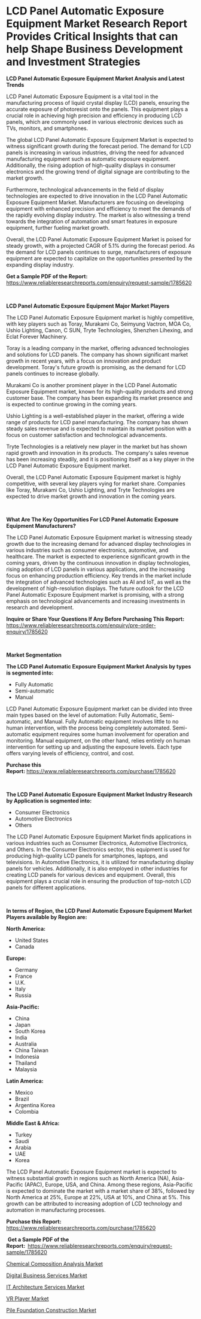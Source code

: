 <p><h1>LCD Panel Automatic Exposure Equipment Market Research Report Provides Critical Insights that can help Shape Business Development and Investment Strategies</h1></p><p><strong>LCD Panel Automatic Exposure Equipment Market Analysis and Latest Trends</strong></p>
<p><p>LCD Panel Automatic Exposure Equipment is a vital tool in the manufacturing process of liquid crystal display (LCD) panels, ensuring the accurate exposure of photoresist onto the panels. This equipment plays a crucial role in achieving high precision and efficiency in producing LCD panels, which are commonly used in various electronic devices such as TVs, monitors, and smartphones.</p><p>The global LCD Panel Automatic Exposure Equipment Market is expected to witness significant growth during the forecast period. The demand for LCD panels is increasing in various industries, driving the need for advanced manufacturing equipment such as automatic exposure equipment. Additionally, the rising adoption of high-quality displays in consumer electronics and the growing trend of digital signage are contributing to the market growth.</p><p>Furthermore, technological advancements in the field of display technologies are expected to drive innovation in the LCD Panel Automatic Exposure Equipment Market. Manufacturers are focusing on developing equipment with enhanced precision and efficiency to meet the demands of the rapidly evolving display industry. The market is also witnessing a trend towards the integration of automation and smart features in exposure equipment, further fueling market growth.</p><p>Overall, the LCD Panel Automatic Exposure Equipment Market is poised for steady growth, with a projected CAGR of 5.1% during the forecast period. As the demand for LCD panels continues to surge, manufacturers of exposure equipment are expected to capitalize on the opportunities presented by the expanding display industry.</p></p>
<p><strong>Get a Sample PDF of the Report:&nbsp;</strong> <a href="https://www.reliableresearchreports.com/enquiry/request-sample/1785620">https://www.reliableresearchreports.com/enquiry/request-sample/1785620</a></p>
<p>&nbsp;</p>
<p><strong>LCD Panel Automatic Exposure Equipment Major Market Players</strong></p>
<p><p>The LCD Panel Automatic Exposure Equipment market is highly competitive, with key players such as Toray, Murakami Co, Seimyung Vactron, MOA Co, Ushio Lighting, Canon, C SUN, Tryte Technologies, Shenzhen Lihexing, and Eclat Forever Machinery. </p><p>Toray is a leading company in the market, offering advanced technologies and solutions for LCD panels. The company has shown significant market growth in recent years, with a focus on innovation and product development. Toray's future growth is promising, as the demand for LCD panels continues to increase globally.</p><p>Murakami Co is another prominent player in the LCD Panel Automatic Exposure Equipment market, known for its high-quality products and strong customer base. The company has been expanding its market presence and is expected to continue growing in the coming years.</p><p>Ushio Lighting is a well-established player in the market, offering a wide range of products for LCD panel manufacturing. The company has shown steady sales revenue and is expected to maintain its market position with a focus on customer satisfaction and technological advancements.</p><p>Tryte Technologies is a relatively new player in the market but has shown rapid growth and innovation in its products. The company's sales revenue has been increasing steadily, and it is positioning itself as a key player in the LCD Panel Automatic Exposure Equipment market.</p><p>Overall, the LCD Panel Automatic Exposure Equipment market is highly competitive, with several key players vying for market share. Companies like Toray, Murakami Co, Ushio Lighting, and Tryte Technologies are expected to drive market growth and innovation in the coming years.</p></p>
<p>&nbsp;</p>
<p><strong>What Are The Key Opportunities For LCD Panel Automatic Exposure Equipment Manufacturers?</strong></p>
<p><p>The LCD Panel Automatic Exposure Equipment market is witnessing steady growth due to the increasing demand for advanced display technologies in various industries such as consumer electronics, automotive, and healthcare. The market is expected to experience significant growth in the coming years, driven by the continuous innovation in display technologies, rising adoption of LCD panels in various applications, and the increasing focus on enhancing production efficiency. Key trends in the market include the integration of advanced technologies such as AI and IoT, as well as the development of high-resolution displays. The future outlook for the LCD Panel Automatic Exposure Equipment market is promising, with a strong emphasis on technological advancements and increasing investments in research and development.</p></p>
<p><strong>Inquire or Share Your Questions If Any Before Purchasing This Report:</strong> <a href="https://www.reliableresearchreports.com/enquiry/pre-order-enquiry/1785620">https://www.reliableresearchreports.com/enquiry/pre-order-enquiry/1785620</a></p>
<p>&nbsp;</p>
<p><strong>Market Segmentation</strong></p>
<p><strong>The LCD Panel Automatic Exposure Equipment Market Analysis by types is segmented into:</strong></p>
<p><ul><li>Fully Automatic</li><li>Semi-automatic</li><li>Manual</li></ul></p>
<p><p>LCD Panel Automatic Exposure Equipment market can be divided into three main types based on the level of automation: Fully Automatic, Semi-automatic, and Manual. Fully Automatic equipment involves little to no human intervention, with the process being completely automated. Semi-automatic equipment requires some human involvement for operation and monitoring. Manual equipment, on the other hand, relies entirely on human intervention for setting up and adjusting the exposure levels. Each type offers varying levels of efficiency, control, and cost.</p></p>
<p><strong>Purchase this Report:&nbsp;</strong><a href="https://www.reliableresearchreports.com/purchase/1785620">https://www.reliableresearchreports.com/purchase/1785620</a></p>
<p>&nbsp;</p>
<p><strong>The LCD Panel Automatic Exposure Equipment Market Industry Research by Application is segmented into:</strong></p>
<p><ul><li>Consumer Electronics</li><li>Automotive Electronics</li><li>Others</li></ul></p>
<p><p>The LCD Panel Automatic Exposure Equipment Market finds applications in various industries such as Consumer Electronics, Automotive Electronics, and Others. In the Consumer Electronics sector, this equipment is used for producing high-quality LCD panels for smartphones, laptops, and televisions. In Automotive Electronics, it is utilized for manufacturing display panels for vehicles. Additionally, it is also employed in other industries for creating LCD panels for various devices and equipment. Overall, this equipment plays a crucial role in ensuring the production of top-notch LCD panels for different applications.</p></p>
<p>&nbsp;</p>
<p><strong>In terms of Region, the LCD Panel Automatic Exposure Equipment Market Players available by Region are:</strong></p>
<p>
    <p> <strong> North America: </strong>
        <ul>
            <li>United States</li>
            <li>Canada</li>
        </ul>
        </p> 
    <p> <strong> Europe: </strong>
        <ul>
            <li>Germany</li>
            <li>France</li>
            <li>U.K.</li>
            <li>Italy</li>
            <li>Russia</li>
        </ul>
        </p> 
    <p> <strong> Asia-Pacific: </strong>
        <ul>
            <li>China</li>
            <li>Japan</li>
            <li>South Korea</li>
            <li>India</li>
            <li>Australia</li>
            <li>China Taiwan</li>
            <li>Indonesia</li>
            <li>Thailand</li>
            <li>Malaysia</li>
        </ul>
        </p> 
    <p> <strong> Latin America: </strong>
        <ul>
            <li>Mexico</li>
            <li>Brazil</li>
            <li>Argentina Korea</li>
            <li>Colombia</li>
        </ul>
        </p> 
    <p> <strong> Middle East & Africa: </strong>
        <ul>
            <li>Turkey</li>
            <li>Saudi</li>
            <li>Arabia</li>
            <li>UAE</li>
            <li>Korea</li>
        </ul>
    </p>
    </p>
<p><p>The LCD Panel Automatic Exposure Equipment market is expected to witness substantial growth in regions such as North America (NA), Asia-Pacific (APAC), Europe, USA, and China. Among these regions, Asia-Pacific is expected to dominate the market with a market share of 38%, followed by North America at 25%, Europe at 22%, USA at 10%, and China at 5%. This growth can be attributed to increasing adoption of LCD technology and automation in manufacturing processes.</p></p>
<p><strong>Purchase this Report: </strong><a href="https://www.reliableresearchreports.com/purchase/1785620">https://www.reliableresearchreports.com/purchase/1785620</a></p>
<p>&nbsp;<strong>Get a Sample PDF of the Report:&nbsp;&nbsp;</strong><a href="https://www.reliableresearchreports.com/enquiry/request-sample/1785620">https://www.reliableresearchreports.com/enquiry/request-sample/1785620</a></p>
<p><strong></strong></p>
<p><p><a href="https://medium.com/@johnsonlowe1974/chemical-composition-analysis-market-size-reveals-the-best-marketing-channels-in-global-industry-5b7840c1c2ad">Chemical Composition Analysis Market</a></p><p><a href="https://medium.com/@johnsonlowe1974/digital-business-services-market-size-market-outlook-and-market-forecast-2024-to-2031-c440d515d149">Digital Business Services Market</a></p><p><a href="https://medium.com/@johnsonlowe1974/it-architecture-services-nbsp-market-focuses-on-market-share-size-and-projected-forecast-till-2031-9f70e5a4248a">IT Architecture Services Market</a></p><p><a href="https://medium.com/@johnsonlowe1974/vr-player-market-report-reveals-the-latest-trends-and-growth-opportunities-of-this-market-29c573fe151f">VR Player Market</a></p><p><a href="https://medium.com/@johnsonlowe1974/pile-foundation-construction-market-insight-market-trends-growth-forecasted-from-2024-to-2031-a42042b4c86f">Pile Foundation Construction Market</a></p></p>